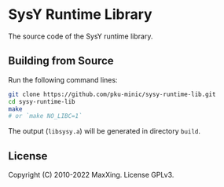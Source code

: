 # SysY Runtime Library

The source code of the SysY runtime library.

## Building from Source

Run the following command lines:

```sh
git clone https://github.com/pku-minic/sysy-runtime-lib.git
cd sysy-runtime-lib
make
# or `make NO_LIBC=1`
```

The output (`libsysy.a`) will be generated in directory `build`.

## License

Copyright (C) 2010-2022 MaxXing. License GPLv3.

